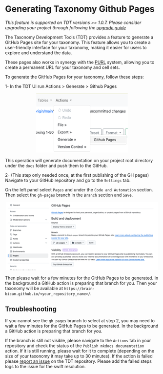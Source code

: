 # Generating Taxonomy Github Pages

_This feature is supported on TDT versions >= 1.0.7. Please consider upgrading your project through following the [upgrade guide](Upgrade.md)_

The Taxonomy Development Tools (TDT) provides a feature to generate a GitHub Pages site for your taxonomy. This feature allows you to create a user-friendly interface for your taxonomy, making it easier for users to explore and understand the data. 

These pages also works in synergy with the [PURL](https://purl.brain-bican.org/) system, allowing you to create a permanent URL for your taxonomy and cell sets.

To generate the GitHub Pages for your taxonomy, follow these steps:

1- In the TDT UI run Actions > Generate > Github Pages

<p align="center">
    <img src="https://raw.githubusercontent.com/brain-bican/taxonomy-development-tools/main/docs/images/screenshots/docs_menu.png" alt="Documentation generation action." width="300"/>
</p>

This operation will generate documentation on your project root directory under the `docs` folder and push them to the GitHub.

2- (This step only needed once, at the first publishing of the GH pages) Navigate to your GitHub repository and go to the `Settings` tab.

On the left panel select `Pages` and under the `Code and Automation` section. Then select the `gh-pages` branch in the `Branch` section and `Save`.

<p align="center">
    <img src="https://raw.githubusercontent.com/brain-bican/taxonomy-development-tools/main/docs/images/screenshots/docs_config.png" alt="GH Pages configuration" width="500"/>
</p>

Then please wait for a few minutes for the GitHub Pages to be generated. In the background a GitHub action is preparing that branch for you. Then your taxonomy will be available at `https://brain-bican.github.io/<your_repository_name>/`.

## Troubleshooting

If you cannot see the `gh_pages` branch to select at step 2, you may need to wait a few minutes for the GitHub Pages to be generated. In the background a GitHub action is preparing that branch for you.

If the branch is still not visible, please navigate to the `Actions` tab in your repository and check the status of the `Publish mkdocs documentation` action. If it is still running, please wait for it to complete (depending on the size of your taxonomy it may take up to 30 minutes). If the action is failed please [report an issue](https://github.com/brain-bican/taxonomy-development-tools/issues/new?assignees=&labels=bug&projects=&template=bug_report.md&title=) on the TDT repository. Please add the failed steps logs to the issue for the swift resolution.